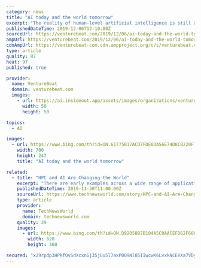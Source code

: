 ```yaml
---
category: news
title: "AI today and the world tomorrow"
excerpt: "The reality of human-level artificial intelligence is still a dream. Even with all of the recent advancements in state-of-the-art AI, its ability to understand the world around us is only at the level of a one-year-old child. We don’t yet know how to build a robot to match a two-year-old’s ability to empathize or her ability to define new ..."
publishedDateTime: 2019-12-06T12:10:00Z
sourceUrl: https://venturebeat.com/2019/12/06/ai-today-and-the-world-tomorrow/
ampUrl: https://venturebeat.com/2019/12/06/ai-today-and-the-world-tomorrow/amp/
cdnAmpUrl: https://venturebeat-com.cdn.ampproject.org/c/s/venturebeat.com/2019/12/06/ai-today-and-the-world-tomorrow/amp/
type: article
quality: 87
heat: 97
published: true

provider:
  name: VentureBeat
  domain: venturebeat.com
  images:
    - url: https://ai.insideout.app/assets/images/organizations/venturebeat.com-50x50.jpg
      width: 50
      height: 50

topics:
  - AI

images:
  - url: https://www.bing.com/th?id=ON.61775B17ACD7FDE03A56E74D8CB220F1
    width: 700
    height: 247
    title: "AI today and the world tomorrow"

related:
  - title: "HPC and AI Are Changing the World"
    excerpt: "There are early examples across a wide range of applications: Because of the rapid pace of technology, the chip and systems companies that do not offer HPC or AI solutions may not be relevant in the next five years. Because of the technology race, HPC and AI solutions and intellectual property are more accessible now than ever before."
    publishedDateTime: 2019-11-30T11:00:00Z
    sourceUrl: https://www.technewsworld.com/story/HPC-and-AI-Are-Changing-the-World-86389.html
    type: article
    provider:
      name: TechNewsWorld
      domain: technewsworld.com
    quality: 39
    images:
      - url: https://www.bing.com/th?id=ON.D9205887B104A5C0AACEFD62F60879E9
        width: 620
        height: 360

secured: "x29rpdp3HPkfOvSdXcxnGj35jUu5l7axP0O9Nl85IIwcwK6LvxkNCEVXa7VDyQ1/p9tQfSlKTYrZvfbrWwAyZckgxeJVW8wJoIfLCCsoxhCeDxGmfF6IosvJCS6OCFiCBhSuhxqPksYyJj35L4rwWIHQtfiIedR4Dx0pOO1L1o1Eli3JyQJy4V+posilqSq4Hbspho3WBt00DmNJ6rqnY6RiV04hRxGf5ttXV5f3rUdAJE41vvAq+efI/ziBgKBtbp8ygRYKbNYo2N3mlmKHMw==;+NZh0+0K/6gwWc1wZiwzuA=="
---
```


